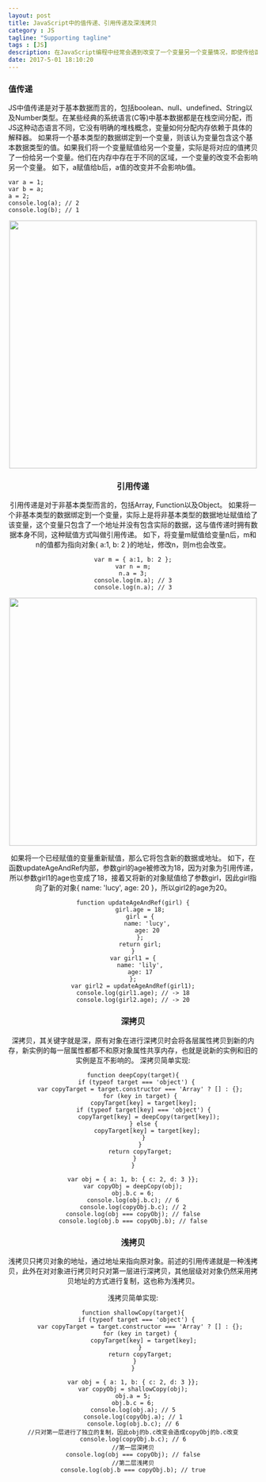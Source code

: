 ```yaml
---
layout: post
title: JavaScript中的值传递、引用传递及深浅拷贝
category : JS
tagline: "Supporting tagline"
tags : [JS]
description: 在JavaScript编程中经常会遇到改变了一个变量另一个变量情况，即使传给函数的参数的改变都可能导致原值被改变，这和其他某些语言并不太一样，值得去探究一下。
date: 2017-5-01 18:10:20
---
```


### **值传递** 
JS中值传递是对于基本数据而言的，包括boolean、null、undefined、String以及Number类型。在某些经典的系统语言(C等)中基本数据都是在栈空间分配，而JS这种动态语言不同，它没有明确的堆栈概念，变量如何分配内存依赖于具体的解释器。
如果将一个基本类型的数据绑定到一个变量，则该认为变量包含这个基本数据类型的值。如果我们将一个变量赋值给另一个变量，实际是将对应的值拷贝了一份给另一个变量。他们在内存中存在于不同的区域，一个变量的改变不会影响另一个变量。
如下，a赋值给b后，a值的改变并不会影响b值。
```
var a = 1;
var b = a;
a = 2;
console.log(a); // 2
console.log(b); // 1 
```
<center><img src="/images/14-1-value.png" width="500" /><center>

### **引用传递** 
引用传递是对于非基本类型而言的，包括Array, Function以及Object。
如果将一个非基本类型的数据绑定到一个变量，实际上是将非基本类型的数据地址赋值给了该变量，这个变量只包含了一个地址并没有包含实际的数据，这与值传递时拥有数据本身不同，这种赋值方式叫做引用传递。
如下，将变量m赋值给变量n后，m和n的值都为指向对象{ a:1, b: 2 }的地址，修改n，则m也会改变。

```
var m = { a:1, b: 2 };
var n = m;
n.a = 3;
console.log(m.a); // 3
console.log(n.a); // 3
```
<center><img src="/images/14-2-reference.png" width="500" /><center>

如果将一个已经赋值的变量重新赋值，那么它将包含新的数据或地址。
如下，在函数updateAgeAndRef内部，参数girl的age被修改为18，因为对象为引用传递，所以参数girl1的age也变成了18，接着又将新的对象赋值给了参数girl，因此girl指向了新的对象{ name: 'lucy', age: 20 }，所以girl2的age为20。
```
function updateAgeAndRef(girl) {
    girl.age = 18;
    girl = {
        name: 'lucy',
        age: 20
    };
    return girl;
}
var girl1 = {
    name: 'lily',
    age: 17
};
var girl2 = updateAgeAndRef(girl1);
console.log(girl1.age); // -> 18
console.log(girl2.age); // -> 20
```

### **深拷贝** 
深拷贝，其关键字就是深，原有对象在进行深拷贝时会将各层属性拷贝到新的内存，新实例的每一层属性都都不和原对象属性共享内存，也就是说新的实例和旧的实例是互不影响的。
深拷贝简单实现:
```
function deepCopy(target){
  if (typeof target === 'object') {
    var copyTarget = target.constructor === 'Array' ? [] : {};
    for (key in target) {
      copyTarget[key] = target[key];
      if (typeof target[key] === 'object') {
         copyTarget[key] = deepCopy(target[key]);
      } else {
        copyTarget[key] = target[key];
      }
    }
    return copyTarget;
  } 
}

var obj = { a: 1, b: { c: 2, d: 3 }};
var copyObj = deepCopy(obj);
obj.b.c = 6;
console.log(obj.b.c); // 6
console.log(copyObj.b.c); // 2
console.log(obj === copyObj); // false
console.log(obj.b === copyObj.b); // false
```

### **浅拷贝** 

浅拷贝只拷贝对象的地址，通过地址来指向原对象。前述的引用传递就是一种浅拷贝，此外在对对象进行拷贝时只对第一层进行深拷贝，其他层级对对象仍然采用拷贝地址的方式进行复制，这也称为浅拷贝。

浅拷贝简单实现:
```
function shallowCopy(target){
  if (typeof target === 'object') {
    var copyTarget = target.constructor === 'Array' ? [] : {};
    for (key in target) {
      copyTarget[key] = target[key];
    }
    return copyTarget;
  } 
}

var obj = { a: 1, b: { c: 2, d: 3 }};
var copyObj = shallowCopy(obj);
obj.a = 5;
obj.b.c = 6;
console.log(obj.a); // 5
console.log(copyObj.a); // 1
console.log(obj.b.c); // 6
//只对第一层进行了独立的复制，因此obj的b.c改变会造成copyObj的b.c改变
console.log(copyObj.b.c); // 6
//第一层深拷贝
console.log(obj === copyObj); // false
//第二层浅拷贝
console.log(obj.b === copyObj.b); // true
```